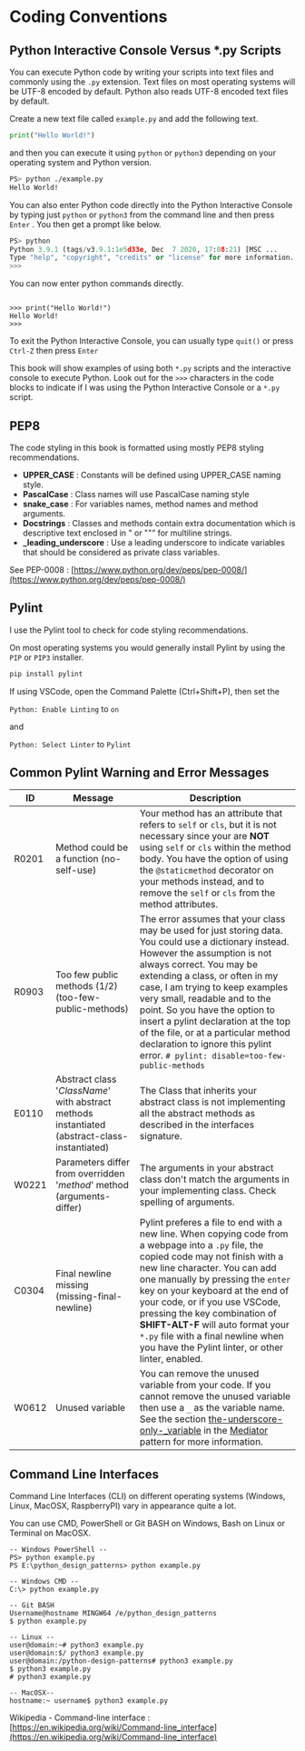 # Coding Conventions

## Python Interactive Console Versus *.py Scripts

You can execute Python code by writing your scripts into text files and commonly using the `.py` extension. Text files on most operating systems will be UTF-8 encoded by default. Python also reads UTF-8 encoded text files by default. 

Create a new text file called `example.py` and add the following text.

``` python
print("Hello World!")
```

and then you can execute it using `python` or `python3` depending on your operating system and Python version.

``` bash
PS> python ./example.py
Hello World!
```

You can also enter Python code directly into the Python Interactive Console by typing just `python` or `python3` from the command line and then press `Enter` . You then get a prompt like below.

``` python
PS> python
Python 3.9.1 (tags/v3.9.1:1e5d33e, Dec  7 2020, 17:08:21) [MSC ...
Type "help", "copyright", "credits" or "license" for more information.
>>>
```

You can now enter python commands directly.

``` 

>>> print("Hello World!")
Hello World!
>>> 
```

To exit the Python Interactive Console, you can usually type `quit()` or press `Ctrl-Z` then press `Enter`

This book will show examples of using both `*.py` scripts and the interactive console to execute Python. Look out for the `>>>` characters in the code blocks to indicate if I was using the Python Interactive Console or a `*.py` script.

## PEP8

The code styling in this book is formatted using mostly PEP8 styling recommendations.

* **UPPER_CASE** : Constants will be defined using UPPER_CASE naming style.
* **PascalCase** : Class names will use PascalCase naming style
* **snake_case** : For variables names, method names and method arguments.
* **Docstrings** : Classes and methods contain extra documentation which is descriptive text enclosed in " or """ for multiline strings.
* **_leading_underscore** : Use a leading underscore to indicate variables that should be considered as private class variables.

See PEP-0008 : [https://www.python.org/dev/peps/pep-0008/](https://www.python.org/dev/peps/pep-0008/)

## Pylint

I use the Pylint tool to check for code styling recommendations.

On most operating systems you would generally install Pylint by using the `PIP` or `PIP3` installer.

``` powershell
pip install pylint
```

If using VSCode, open the Command Palette (Ctrl+Shift+P), then set the 

`Python: Enable Linting` to `on`

and 

`Python: Select Linter` to `Pylint`

## Common Pylint Warning and Error Messages

| ID | Message | Description |
|-|-|-|
| R0201 | Method could be a function (no-self-use)<img width="500"/> | Your method has an attribute that refers to `self` or `cls`, but it is not necessary since your are **NOT** using `self` or `cls` within the method body. You have the option of using the `@staticmethod` decorator on your methods instead, and to remove the `self` or `cls` from the method attributes. |
| R0903 | Too few public methods (1/2) (too-few-public-methods) | The error assumes that your class may be used for just storing data. You could use a dictionary instead. However the assumption is not always correct. You may be extending a class, or often in my case, I am trying to keep examples very small, readable and to the point. So you have the option to insert a pylint declaration at the top of the file, or at a particular method declaration to ignore this pylint error. `# pylint: disable=too-few-public-methods` |
| E0110 | Abstract class '*ClassName*' with abstract methods instantiated (abstract-class-instantiated) | The Class that inherits your abstract class is not implementing all the abstract methods as described in the interfaces signature.|
| W0221 | Parameters differ from overridden '*method*' method (arguments-differ) | The arguments in your abstract class don't match the arguments in your implementing class. Check spelling of arguments.|
| C0304 | Final newline missing (missing-final-newline) | Pylint preferes a file to end with a new line. When copying code from a webpage into a `.py` file, the copied code may not finish with a new line character. You can add one manually by pressing the `enter` key on your keyboard at the end of your code, or if you use VSCode, pressing the key combination of **SHIFT-ALT-F** will auto format your `*.py` file with a final newline when you have the Pylint linter, or other linter, enabled.|
| W0612 | Unused variable | You can remove the unused variable from your code. If you cannot remove the unused variable then use a `_` as the variable name. See the section [the-underscore-only-_variable](mediator#the-underscore-only-_-variable) in the [Mediator](mediator) pattern for more information.

## Command Line Interfaces

Command Line Interfaces (CLI) on different operating systems (Windows, Linux, MacOSX, RaspberryPI) vary in appearance quite a lot.

You can use CMD, PowerShell or Git BASH on Windows, Bash on Linux or Terminal on MacOSX.

``` text
-- Windows PowerShell -- 
PS> python example.py
PS E:\python_design_patterns> python example.py

-- Windows CMD -- 
C:\> python example.py

-- Git BASH
Username@hostname MINGW64 /e/python_design_patterns
$ python example.py

-- Linux -- 
user@domain:~# python3 example.py
user@domain:$/ python3 example.py
user@domain:/python-design-patterns# python3 example.py
$ python3 example.py
# python3 example.py

-- MacOSX--
hostname:~ username$ python3 example.py
```

Wikipedia - Command-line interface : [https://en.wikipedia.org/wiki/Command-line_interface](https://en.wikipedia.org/wiki/Command-line_interface)
